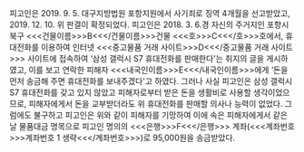 피고인은 2019. 9. 5. 대구지방법원 포항지원에서 사기죄로 징역 4개월을 선고받았고, 2019. 12. 10. 위 판결이 확정되었다.
피고인은 2018. 3. 6.경 자신의 주거지인 포항시 북구 <<<건물이름>>>B<<</건물이름>>>건물 <<<호>>>C<<</호>>>호에서, 휴대전화를 이용하여 인터넷 <<<중고물품 거래 사이트>>>D<<</중고물품 거래 사이트>>> 사이트에 접속하여 ‘삼성 갤럭시 S7 휴대전화를 판매한다'는 취지의 글을 게시하였고, 이를 보고 연락한 피해자 <<<내국인이름>>>E<<</내국인이름>>>에게 ‘돈을 먼저 송금해 주면 휴대전화를 보내주겠다'고 하였다.
그러나 사실 피고인은 삼성 갤럭시 S7 휴대전화를 갖고 있지 않았고 피해자로부터 받은 돈을 생활비로 사용할 생각이었으므로, 피해자에게서 돈을 교부받더라도 위 휴대전화를 판매할 의사나 능력이 없었다.
그럼에도 불구하고 피고인은 위와 같이 피해자를 기망하여 이에 속은 피해자에게서 같은 날 물품대금 명목으로 피고인 명의의 <<<은행>>>F<<</은행>>> 계좌(<<<계좌번호>>>계좌번호 1 생략<<</계좌번호>>>)로 95,000원을 송금받았다.
